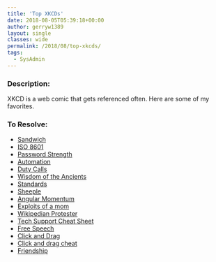 ```yaml
---
title: 'Top XKCDs'
date: 2018-08-05T05:39:18+00:00
author: gerryw1389
layout: single
classes: wide
permalink: /2018/08/top-xkcds/
tags:
  - SysAdmin
---
```

<!--more-->

### Description:

XKCD is a web comic that gets referenced often. Here are some of my favorites.

### To Resolve:

   - [Sandwich](https://xkcd.com/149/)  
   - [ISO 8601](https://xkcd.com/1179/)  
   - [Password Strength](https://www.xkcd.com/936/)  
   - [Automation](https://xkcd.com/1319/)  
   - [Duty Calls](https://www.xkcd.com/386/)  
   - [Wisdom of the Ancients](https://xkcd.com/979/)  
   - [Standards](https://xkcd.com/927/)  
   - [Sheeple](https://xkcd.com/610/)  
   - [Angular Momentum](https://www.xkcd.com/162/)  
   - [Exploits of a mom](https://xkcd.com/327/)  
   - [Wikipedian Protester](https://xkcd.com/285/)  
   - [Tech Support Cheat Sheet](https://xkcd.com/627/)  
   - [Free Speech](https://xkcd.com/1357/)  
   - [Click and Drag](https://xkcd.com/1110/)  
   - [Click and drag cheat](http://xkcd-map.rent-a-geek.de/#8/-0.275/-57.486)  
   - [Friendship](https://xkcd.com/513/)  